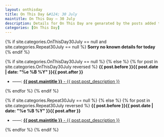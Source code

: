 ```yaml
---
layout: onthisday
title: On This Day &#124; 30 July
maintitle: On This Day — 30 July
description: Details for On This Day are genarated by the posts added to the website so the content is subject to changes/updates over time.
categories: [On This Day]
---
```


{% if site.categories.OnThisDay30July == null and site.categories.Repeat30July == null %}
<strong>Sorry no known details for today</strong>
{% endif %}

{% if site.categories.OnThisDay30July == null %}
{% else %}
{% for post in site.categories.OnThisDay30July reversed %}
<strong>{{ post.before }}{{ post.date | date: "%e %B %Y" }}{{ post.after }}</strong>
<ul>
<li> ——: <a href="{{ post.url }}"><strong>{{ post.maintitle }}</strong> - {{ post.post_description }}</a></li>
</ul>
{% endfor %}
{% endif %}

{% if site.categories.Repeat30July == null %}
{% else %}
{% for post in site.categories.Repeat30July reversed %}
<strong>{{ post.before }}{{ post.date | date: "%e %B %Y" }}{{ post.after }}</strong>
<ul>
<li> ——: <a href="{{ post.url }}"><strong>{{ post.maintitle }}</strong> - {{ post.post_description }}</a></li>
</ul>
{% endfor %}
{% endif %}
